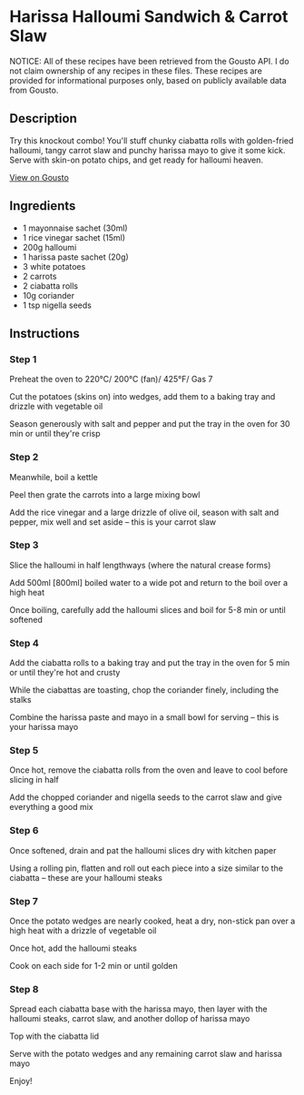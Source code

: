 # Harissa Halloumi Sandwich & Carrot Slaw

NOTICE: All of these recipes have been retrieved from the Gousto API. I do not claim ownership of any recipes in these files. These recipes are provided for informational purposes only, based on publicly available data from Gousto.

## Description

Try this knockout combo! You'll stuff chunky ciabatta rolls with golden-fried halloumi, tangy carrot slaw and punchy harissa mayo to give it some kick. Serve with skin-on potato chips, and get ready for halloumi heaven.

[View on Gousto](https://www.gousto.co.uk/recipes/cookbook/harissa-halloumi-sandwich-carrot-slaw)

## Ingredients

- 1 mayonnaise sachet (30ml)
- 1 rice vinegar sachet (15ml)
- 200g halloumi
- 1 harissa paste sachet (20g)
- 3 white potatoes
- 2 carrots
- 2 ciabatta rolls
- 10g coriander
- 1 tsp nigella seeds

## Instructions


### Step 1

Preheat the oven to 220°C/ 200°C (fan)/ 425°F/ Gas 7

Cut the potatoes (skins on) into wedges, add them to a baking tray and drizzle with vegetable oil

Season generously with salt and pepper and put the tray in the oven for 30 min or until they're crisp


### Step 2

Meanwhile, boil a kettle

Peel then grate the carrots into a large mixing bowl

Add the rice vinegar and a large drizzle of olive oil, season with salt and pepper, mix well and set aside – this is your carrot slaw


### Step 3

Slice the halloumi in half lengthways (where the natural crease forms)

Add 500ml <span class="text-danger">[800ml] </span>boiled water to a wide pot and return to the boil over a high heat

Once boiling, carefully add the halloumi slices and boil for 5-8 min or until softened


### Step 4

Add the ciabatta rolls to a baking tray and put the tray in the oven for 5 min or until they're hot and crusty

While the ciabattas are toasting, chop the coriander finely, including the stalks

Combine the harissa paste and mayo in a small bowl for serving – this is your harissa mayo


### Step 5

Once hot, remove the ciabatta rolls from the oven and leave to cool before slicing in half

Add the chopped coriander and nigella seeds to the carrot slaw and give everything a good mix


### Step 6

Once softened, drain and pat the halloumi slices dry with kitchen paper

Using a rolling pin, flatten and roll out each piece into a size similar to the ciabatta – these are your halloumi steaks


### Step 7

Once the potato wedges are nearly cooked, heat a dry, non-stick pan over a high heat with a drizzle of vegetable oil

Once hot, add the halloumi steaks

Cook on each side for 1-2 min or until golden

### Step 8

Spread each ciabatta base with the harissa mayo, then layer with the halloumi steaks, carrot slaw, and another dollop of harissa mayo

Top with the ciabatta lid

Serve with the potato wedges and any remaining carrot slaw and harissa mayo

Enjoy!

